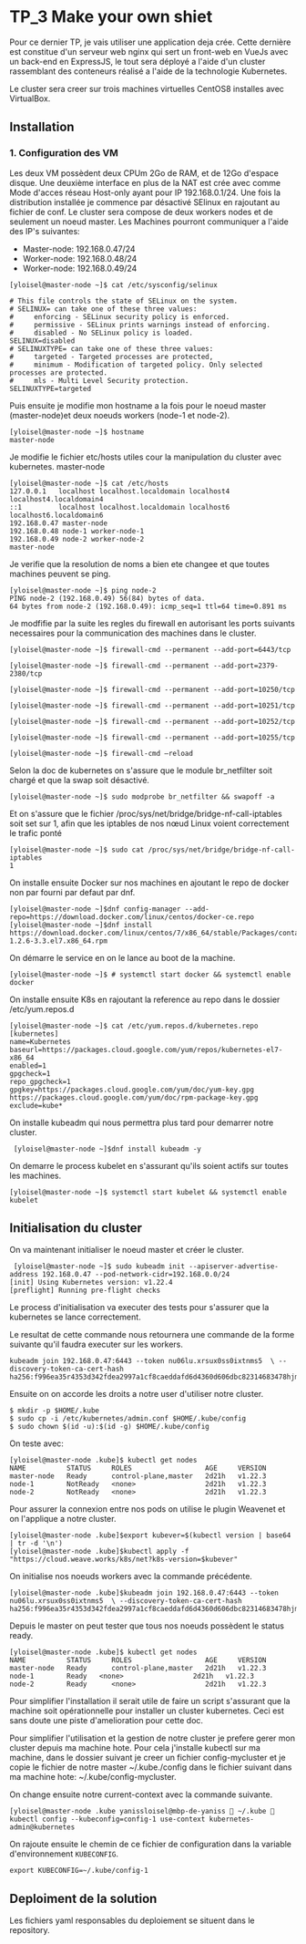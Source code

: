 # TP_3 Make your own shiet

Pour ce dernier TP,  je vais utiliser une application deja crée. Cette dernière est constitue d'un serveur web nginx qui sert un front-web en VueJs avec un back-end en ExpressJS, le tout sera déployé a l'aide d'un cluster rassemblant des conteneurs réalisé a l'aide de la technologie Kubernetes.

Le cluster sera creer sur trois machines virtuelles CentOS8 installes avec VirtualBox. 

## Installation

### 1. Configuration des VM

Les deux VM possèdent deux CPUm 2Go de RAM, et de 12Go d'espace disque. Une deuxième interface en plus de la NAT est crée avec comme Mode d'acces réseau Host-only ayant pour IP 192.168.0.1/24. Une fois la distribution installée je commence par désactivé SElinux en rajoutant au fichier de conf.
Le cluster sera compose de deux workers  nodes et de seulement un noeud master. Les Machines pourront communiquer a l'aide des IP's suivantes:

 - Master-node: 192.168.0.47/24
 - Worker-node: 192.168.0.48/24
 - Worker-node: 192.168.0.49/24
```
[yloisel@master-node ~]$ cat /etc/sysconfig/selinux

# This file controls the state of SELinux on the system.
# SELINUX= can take one of these three values:
#     enforcing - SELinux security policy is enforced.
#     permissive - SELinux prints warnings instead of enforcing.
#     disabled - No SELinux policy is loaded.
SELINUX=disabled
# SELINUXTYPE= can take one of these three values:
#     targeted - Targeted processes are protected,
#     minimum - Modification of targeted policy. Only selected processes are protected.
#     mls - Multi Level Security protection.
SELINUXTYPE=targeted
```

Puis ensuite je modifie mon hostname a la fois pour le noeud master (master-node)et deux noeuds workers (node-1 et node-2).
```
[yloisel@master-node ~]$ hostname
master-node
```

Je modifie le fichier etc/hosts utiles cour la manipulation du cluster avec kubernetes.
master-node
```
[yloisel@master-node ~]$ cat /etc/hosts
127.0.0.1   localhost localhost.localdomain localhost4 localhost4.localdomain4
::1         localhost localhost.localdomain localhost6 localhost6.localdomain6
192.168.0.47 master-node
192.168.0.48 node-1 worker-node-1
192.168.0.49 node-2 worker-node-2
master-node
```
Je verifie que la resolution de noms a bien ete changee et que toutes machines peuvent se ping.
```
[yloisel@master-node ~]$ ping node-2
PING node-2 (192.168.0.49) 56(84) bytes of data.
64 bytes from node-2 (192.168.0.49): icmp_seq=1 ttl=64 time=0.891 ms
```
Je modfifie par la suite les regles du firewall en autorisant les ports suivants necessaires pour la communication des machines dans le cluster.
```
[yloisel@master-node ~]$ firewall-cmd --permanent --add-port=6443/tcp

[yloisel@master-node ~]$ firewall-cmd --permanent --add-port=2379-2380/tcp

[yloisel@master-node ~]$ firewall-cmd --permanent --add-port=10250/tcp

[yloisel@master-node ~]$ firewall-cmd --permanent --add-port=10251/tcp

[yloisel@master-node ~]$ firewall-cmd --permanent --add-port=10252/tcp

[yloisel@master-node ~]$ firewall-cmd --permanent --add-port=10255/tcp

[yloisel@master-node ~]$ firewall-cmd –reload
```



Selon la doc de kubernetes on s'assure que le module br_netfilter soit chargé et que la swap soit désactivé.
```
[yloisel@master-node ~]$ sudo modprobe br_netfilter && swapoff -a
```
Et on s'assure que le fichier /proc/sys/net/bridge/bridge-nf-call-iptables soit set sur 1, afin que les iptables de nos nœud Linux voient correctement le trafic ponté
```
[yloisel@master-node ~]$ sudo cat /proc/sys/net/bridge/bridge-nf-call-iptables
1
```

On installe ensuite Docker sur nos machines en ajoutant le repo de docker non par fourni par defaut par dnf.
```
[yloisel@master-node ~]$dnf config-manager --add-repo=https://download.docker.com/linux/centos/docker-ce.repo
[yloisel@master-node ~]$dnf install https://download.docker.com/linux/centos/7/x86_64/stable/Packages/containerd.io-1.2.6-3.3.el7.x86_64.rpm
```

On démarre le service en on le lance au boot de la machine.
```
[yloisel@master-node ~]$ # systemctl start docker && systemctl enable docker
```
 On installe ensuite K8s en rajoutant la reference au repo dans le dossier /etc/yum.repos.d
 ```
 [yloisel@master-node ~]$ cat /etc/yum.repos.d/kubernetes.repo
[kubernetes]
name=Kubernetes
baseurl=https://packages.cloud.google.com/yum/repos/kubernetes-el7-x86_64
enabled=1
gpgcheck=1
repo_gpgcheck=1
gpgkey=https://packages.cloud.google.com/yum/doc/yum-key.gpg https://packages.cloud.google.com/yum/doc/rpm-package-key.gpg
exclude=kube*
```

On installe kubeadm qui nous permettra plus tard pour demarrer notre cluster.
```
 [yloisel@master-node ~]$dnf install kubeadm -y
 ```
On demarre le process kubelet en s'assurant qu'ils soient actifs sur toutes les machines.
```
[yloisel@master-node ~]$ systemctl start kubelet && systemctl enable kubelet
```


## Initialisation du cluster

On va maintenant initialiser le noeud master et créer le cluster.
```
 [yloisel@master-node ~]$ sudo kubeadm init --apiserver-advertise-address 192.168.0.47 --pod-network-cidr=192.168.0.0/24
[init] Using Kubernetes version: v1.22.4
[preflight] Running pre-flight checks
 ```
Le process d'initialisation va executer des tests pour s'assurer que la kubernetes se lance correctement.

Le resultat de cette commande nous retournera une commande de la forme suivante qu'il faudra executer sur les workers. 
 ```
kubeadm join 192.168.0.47:6443 --token nu06lu.xrsux0ss0ixtnms5  \ --discovery-token-ca-cert-hash ha256:f996ea35r4353d342fdea2997a1cf8caeddafd6d4360d606dbc82314683478hjmf7
 ```

Ensuite on on accorde les droits a notre user  d'utiliser notre cluster.
```
$ mkdir -p $HOME/.kube
$ sudo cp -i /etc/kubernetes/admin.conf $HOME/.kube/config
$ sudo chown $(id -u):$(id -g) $HOME/.kube/config
 ```

On teste avec:
 ```
[yloisel@master-node .kube]$ kubectl get nodes
NAME          STATUS     ROLES                  AGE     VERSION
master-node   Ready      control-plane,master   2d21h   v1.22.3
node-1        NotReady   <none>                 2d21h   v1.22.3
node-2        NotReady   <none>                 2d21h   v1.22.3
 ```


Pour assurer la connexion entre nos pods on utilise le plugin Weavenet et on l'applique a notre cluster.
 ```
 [yloisel@master-node .kube]$export kubever=$(kubectl version | base64 | tr -d '\n')
[yloisel@master-node .kube]$kubectl apply -f "https://cloud.weave.works/k8s/net?k8s-version=$kubever"
 ```


On initialise nos noeuds workers avec la commande précédente.
 ```
 [yloisel@master-node .kube]$kubeadm join 192.168.0.47:6443 --token nu06lu.xrsux0ss0ixtnms5  \ --discovery-token-ca-cert-hash ha256:f996ea35r4353d342fdea2997a1cf8caeddafd6d4360d606dbc82314683478hjmf7
  ```
Depuis le master on peut tester que tous nos noeuds possèdent le status ready.
  ```
[yloisel@master-node .kube]$ kubectl get nodes
NAME          STATUS     ROLES                  AGE     VERSION
master-node   Ready      control-plane,master   2d21h   v1.22.3
node-1        Ready   <none>                 2d21h   v1.22.3
node-2        Ready      <none>                 2d21h   v1.22.3
  ```

Pour simplifier l'installation il serait utile de faire un script s'assurant que la machine soit opérationnelle pour installer un cluster kubernetes. Ceci est sans doute une piste d'amelioration pour cette doc.

Pour simplifier l'utilisation et la gestion de notre cluster je prefere gerer mon cluster depuis ma machine hote. Pour cela j'installe kubectl sur ma machine, dans le dossier suivant je creer un fichier config-mycluster et je copie le fichier de notre master ~/.kube./config dans le fichier suivant dans ma machine hote:  ~/.kube/config-mycluster.

On change ensuite notre current-context avec la commande suivante.
  ```
[yloisel@master-node .kube yanissloisel@mbp-de-yaniss  ~/.kube  kubectl config --kubeconfig=config-1 use-context kubernetes-admin@kubernetes
  ```

On rajoute ensuite le chemin de ce fichier de configuration dans la variable d'environnement `KUBECONFIG`.

```
export KUBECONFIG=~/.kube/config-1
```


## Deploiment de la solution 

Les fichiers yaml responsables du deploiement se situent dans le repository.

